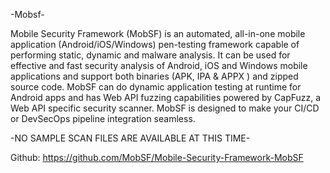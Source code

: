 -Mobsf-

Mobile Security Framework (MobSF) is an automated, all-in-one mobile application (Android/iOS/Windows) pen-testing framework capable of performing static, dynamic and malware analysis. It can be used for effective and fast security analysis of Android, iOS and Windows mobile applications and support both binaries (APK, IPA & APPX ) and zipped source code. MobSF can do dynamic application testing at runtime for Android apps and has Web API fuzzing capabilities powered by CapFuzz, a Web API specific security scanner. MobSF is designed to make your CI/CD or DevSecOps pipeline integration seamless.

-NO SAMPLE SCAN FILES ARE AVAILABLE AT THIS TIME-

Github: https://github.com/MobSF/Mobile-Security-Framework-MobSF
